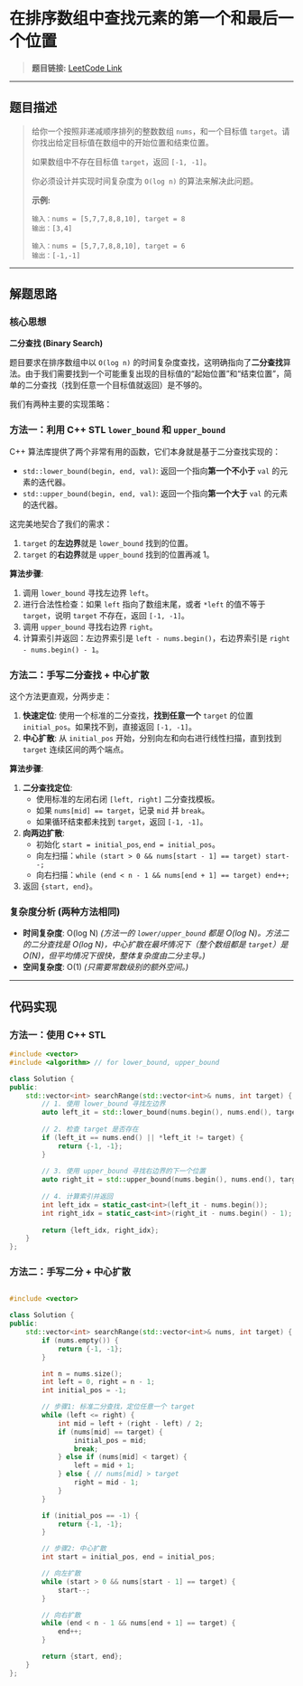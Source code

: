# 在排序数组中查找元素的第一个和最后一个位置

> **题目链接:** [LeetCode Link](https://leetcode.cn/problems/find-first-and-last-position-of-element-in-sorted-array/)

---

## 题目描述

> 给你一个按照非递减顺序排列的整数数组 `nums`，和一个目标值 `target`。请你找出给定目标值在数组中的开始位置和结束位置。
>
> 如果数组中不存在目标值 `target`，返回 `[-1, -1]`。
>
> 你必须设计并实现时间复杂度为 `O(log n)` 的算法来解决此问题。
>
> **示例:**
> ```
> 输入：nums = [5,7,7,8,8,10], target = 8
> 输出：[3,4]
> ```
>
> ```
> 输入：nums = [5,7,7,8,8,10], target = 6
> 输出：[-1,-1]
> ```

---

## 解题思路

### 核心思想
**二分查找 (Binary Search)**

题目要求在排序数组中以 `O(log n)` 的时间复杂度查找，这明确指向了**二分查找**算法。由于我们需要找到一个可能重复出现的目标值的“起始位置”和“结束位置”，简单的二分查找（找到任意一个目标值就返回）是不够的。

我们有两种主要的实现策略：

### 方法一：利用 C++ STL `lower_bound` 和 `upper_bound`
C++ 算法库提供了两个非常有用的函数，它们本身就是基于二分查找实现的：
-   `std::lower_bound(begin, end, val)`: 返回一个指向**第一个不小于** `val` 的元素的迭代器。
-   `std::upper_bound(begin, end, val)`: 返回一个指向**第一个大于** `val` 的元素的迭代器。

这完美地契合了我们的需求：
1.  `target` 的**左边界**就是 `lower_bound` 找到的位置。
2.  `target` 的**右边界**就是 `upper_bound` 找到的位置再减 1。

**算法步骤**:
1.  调用 `lower_bound` 寻找左边界 `left`。
2.  进行合法性检查：如果 `left` 指向了数组末尾，或者 `*left` 的值不等于 `target`，说明 `target` 不存在，返回 `[-1, -1]`。
3.  调用 `upper_bound` 寻找右边界 `right`。
4.  计算索引并返回：左边界索引是 `left - nums.begin()`，右边界索引是 `right - nums.begin() - 1`。

### 方法二：手写二分查找 + 中心扩散
这个方法更直观，分两步走：
1.  **快速定位**: 使用一个标准的二分查找，**找到任意一个** `target` 的位置 `initial_pos`。如果找不到，直接返回 `[-1, -1]`。
2.  **中心扩散**: 从 `initial_pos` 开始，分别向左和向右进行线性扫描，直到找到 `target` 连续区间的两个端点。

**算法步骤**:
1.  **二分查找定位**:
    *   使用标准的左闭右闭 `[left, right]` 二分查找模板。
    *   如果 `nums[mid] == target`，记录 `mid` 并 `break`。
    *   如果循环结束都未找到 `target`，返回 `[-1, -1]`。
2.  **向两边扩散**:
    *   初始化 `start = initial_pos`, `end = initial_pos`。
    *   向左扫描：`while (start > 0 && nums[start - 1] == target) start--;`
    *   向右扫描：`while (end < n - 1 && nums[end + 1] == target) end++;`
3.  返回 `{start, end}`。

### 复杂度分析 (两种方法相同)
- **时间复杂度**: O(log N)
  *(方法一的 `lower/upper_bound` 都是 O(log N)。方法二的二分查找是 O(log N)，中心扩散在最坏情况下（整个数组都是 `target`）是 O(N)，但平均情况下很快，整体复杂度由二分主导。)*
- **空间复杂度**: O(1)
  *(只需要常数级别的额外空间。)*

---

## 代码实现

### 方法一：使用 C++ STL
```cpp
#include <vector>
#include <algorithm> // for lower_bound, upper_bound

class Solution {
public:
    std::vector<int> searchRange(std::vector<int>& nums, int target) {
        // 1. 使用 lower_bound 寻找左边界
        auto left_it = std::lower_bound(nums.begin(), nums.end(), target);
        
        // 2. 检查 target 是否存在
        if (left_it == nums.end() || *left_it != target) {
            return {-1, -1};
        }
        
        // 3. 使用 upper_bound 寻找右边界的下一个位置
        auto right_it = std::upper_bound(nums.begin(), nums.end(), target);
        
        // 4. 计算索引并返回
        int left_idx = static_cast<int>(left_it - nums.begin());
        int right_idx = static_cast<int>(right_it - nums.begin() - 1);
        
        return {left_idx, right_idx};
    }
};
```
### 方法二：手写二分 + 中心扩散
```C++

#include <vector>

class Solution {
public:
    std::vector<int> searchRange(std::vector<int>& nums, int target) {
        if (nums.empty()) {
            return {-1, -1};
        }

        int n = nums.size();
        int left = 0, right = n - 1;
        int initial_pos = -1;

        // 步骤1: 标准二分查找，定位任意一个 target
        while (left <= right) {
            int mid = left + (right - left) / 2;
            if (nums[mid] == target) {
                initial_pos = mid;
                break;
            } else if (nums[mid] < target) {
                left = mid + 1;
            } else { // nums[mid] > target
                right = mid - 1;
            }
        }

        if (initial_pos == -1) {
            return {-1, -1};
        }

        // 步骤2: 中心扩散
        int start = initial_pos, end = initial_pos;

        // 向左扩散
        while (start > 0 && nums[start - 1] == target) {
            start--;
        }

        // 向右扩散
        while (end < n - 1 && nums[end + 1] == target) {
            end++;
        }

        return {start, end};
    }
};
```